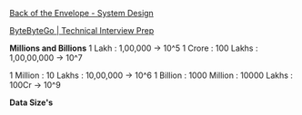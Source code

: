 
[Back of the Envelope - System Design](https://systemdesign.one/back-of-the-envelope/)

[ByteByteGo | Technical Interview Prep](https://bytebytego.com/courses/system-design-interview/back-of-the-envelope-estimation)


**Millions and Billions**
1 Lakh : 1,00,000 -> 10^5
1 Crore : 100 Lakhs : 1,00,00,000 -> 10^7

1 Million : 10 Lakhs : 10,00,000 -> 10^6
1 Billion : 1000 Million : 10000 Lakhs : 100Cr -> 10^9


**Data Size's**

